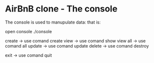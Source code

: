 # AirBnB clone - The console

The console is used to manupulate data:
that is:

open console ./console

create -> use comand create <className>
view -> use comand show <className> <instanceId>
view all -> use comand all
update -> use comand update <className> <instanceId> <attrName> <attrValue>
delete -> use comand destroy <className> <instanceId>

exit -> use comand quit
